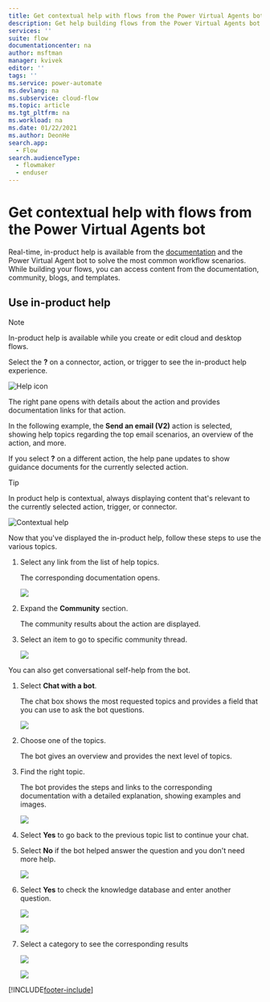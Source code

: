 ```yaml
---
title: Get contextual help with flows from the Power Virtual Agents bot | Microsoft Docs
description: Get help building flows from the Power Virtual Agents bot.
services: ''
suite: flow
documentationcenter: na
author: msftman
manager: kvivek
editor: ''
tags: ''
ms.service: power-automate
ms.devlang: na
ms.subservice: cloud-flow
ms.topic: article
ms.tgt_pltfrm: na
ms.workload: na
ms.date: 01/22/2021
ms.author: DeonHe
search.app: 
  - Flow
search.audienceType: 
  - flowmaker
  - enduser
---
```



# Get contextual help with flows from the Power Virtual Agents bot

Real-time, in-product help is available from the [documentation](./index.yml) and the Power Virtual Agent bot to solve the most common workflow scenarios. While building your flows, you can access content from the documentation, community, blogs, and templates.


## Use in-product help

>[!NOTE]
>In-product help is available while you create or edit cloud and desktop flows. 

Select the **?** on a connector, action, or trigger to see the in-product help experience.

   ![Help icon](./media/contextual-help-bot/help-icon.png)

   The right pane opens with details about the action and provides documentation links for that action. 

   In the following example, the **Send an email (V2)** action is selected, showing help topics regarding the top email scenarios, an overview of the action, and more.

   If you select **?** on a different action, the help pane updates to show guidance documents for the currently selected action.

   >[!TIP]
   >In product help is contextual, always displaying content that's relevant to the currently selected action, trigger, or connector.

   ![Contextual help](./media/contextual-help-bot/contextual-help.png)

Now that you've displayed the in-product help, follow these steps to use the various topics.

1. Select any link from the list of help topics.

   The corresponding documentation opens.

   ![](./media/contextual-help-bot/help-doc.png)

1. Expand the **Community** section.

   The community results about the action are displayed.
   
1. Select an item to go to specific community thread.

   ![](./media/contextual-help-bot/community-thread.png)


You can also get conversational self-help from the bot.

1. Select **Chat with a bot**.

   The chat box shows the most requested topics and provides a field that you can use to ask the bot questions.

   ![](./media/contextual-help-bot/chat-bot.png)

1. Choose one of the topics.

   The bot gives an overview and provides the next level of topics. 
   
1. Find the right topic. 

   The bot provides the steps and links to the corresponding documentation with a detailed explanation, showing examples and images.

   ![](./media/contextual-help-bot/find-topic.png)


1. Select **Yes** to go back to the previous topic list to continue your chat.

1. Select **No** if the bot helped answer the question and you don't need more help.

   ![](./media/contextual-help-bot/yes-no.png)

1. Select **Yes** to check the knowledge database and enter another question.

   ![](./media/contextual-help-bot/bot-chat-1.png)

   ![](./media/contextual-help-bot/bot-chat-2.png)

1. Select a category to see the corresponding results

   ![](./media/contextual-help-bot/bot-category-1.png)

   ![](./media/contextual-help-bot/bot-category-2.png)


[!INCLUDE[footer-include](includes/footer-banner.md)]